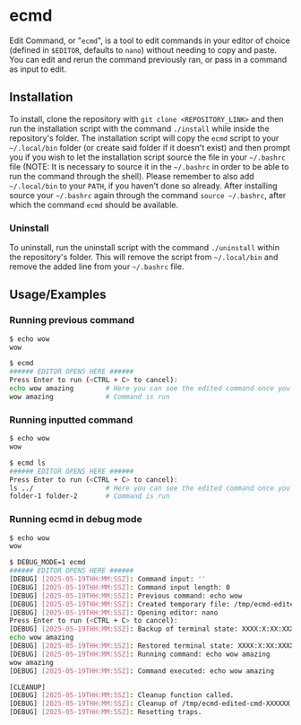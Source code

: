 # ecmd

Edit Command, or "`ecmd`", is a tool to edit commands in your editor of choice (defined in `$EDITOR`, defaults to `nano`) without needing to copy and paste. You can edit and rerun the command previously ran, or pass in a command as input to edit.


## Installation

To install, clone the repository with `git clone <REPOSITORY_LINK>` and then run the installation script with the command `./install` while inside the repository's folder. The installation script will copy the `ecmd` script to your `~/.local/bin` folder (or create said folder if it doesn't exist) and then prompt you if you wish to let the installation script source the file in your `~/.bashrc` file (NOTE: It is necessary to source it in the `~/.bashrc` in order to be able to run the command through the shell). Please remember to also add `~/.local/bin` to your `PATH`, if you haven't done so already. After installing source your `~/.bashrc` again through the command `source ~/.bashrc`, after which the command `ecmd` should be available.

### Uninstall

To uninstall, run the uninstall script with the command `./uninstall` within the repository's folder. This will remove the script from `~/.local/bin` and remove the added line from your `~/.bashrc` file.
## Usage/Examples

### Running previous command
```bash
$ echo wow
wow

$ ecmd
###### EDITOR OPENS HERE ###### 
Press Enter to run (<CTRL + C> to cancel):
echo wow amazing        # Here you can see the edited command once you save & quit the editor
wow amazing             # Command is run
```

### Running inputted command
```bash
$ echo wow
wow

$ ecmd ls
###### EDITOR OPENS HERE ###### 
Press Enter to run (<CTRL + C> to cancel):
ls ../                  # Here you can see the edited command once you save & quit the editor
folder-1 folder-2       # Command is run
```

### Running ecmd in debug mode
```bash
$ echo wow
wow

$ DEBUG_MODE=1 ecmd
###### EDITOR OPENS HERE ###### 
[DEBUG] [2025-05-19THH:MM:SSZ]: Command input: ''
[DEBUG] [2025-05-19THH:MM:SSZ]: Command input length: 0
[DEBUG] [2025-05-19THH:MM:SSZ]: Previous command: echo wow
[DEBUG] [2025-05-19THH:MM:SSZ]: Created temporary file: /tmp/ecmd-edited-cmd-XXXXXX
[DEBUG] [2025-05-19THH:MM:SSZ]: Opening editor: nano
Press Enter to run (<CTRL + C> to cancel):
[DEBUG] [2025-05-19THH:MM:SSZ]: Backup of terminal state: XXXX:X:XX:XXXX:X:XX:XX:XX:X:X:X:X:XX:XX:XX:X:XX:X:XX:XX:X:X:X:X:X:X:X:X:X:X:X:X:X:X:X:X
echo wow amazing
[DEBUG] [2025-05-19THH:MM:SSZ]: Restored terminal state: XXXX:X:XX:XXXX:X:XX:XX:XX:X:X:X:X:XX:XX:XX:X:XX:X:XX:XX:X:X:X:X:X:X:X:X:X:X:X:X:X:X:X:X
[DEBUG] [2025-05-19THH:MM:SSZ]: Running command: echo wow amazing
wow amazing
[DEBUG] [2025-05-19THH:MM:SSZ]: Command executed: echo wow amazing

[CLEANUP]
[DEBUG] [2025-05-19THH:MM:SSZ]: Cleanup function called.
[DEBUG] [2025-05-19THH:MM:SSZ]: Cleanup of /tmp/ecmd-edited-cmd-XXXXXX finished.
[DEBUG] [2025-05-19THH:MM:SSZ]: Resetting traps.
```
